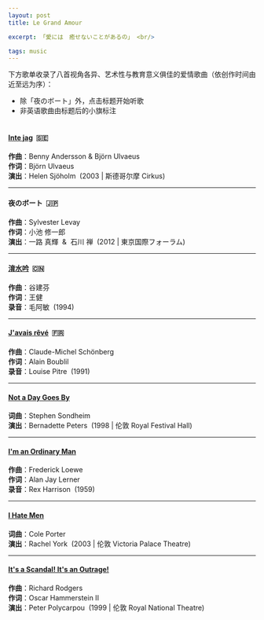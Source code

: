 ```yaml
---
layout: post
title: Le Grand Amour

excerpt: 「愛には　癒せないことがあるの」 <br/>

tags: music
---
```


下方歌单收录了八首视角各异、艺术性与教育意义俱佳的爱情歌曲（依创作时间由近至远为序）：
- 除「夜のボート」外，点击标题开始听歌 
- 非英语歌曲由标题后的小旗标注 <br/><br/>


#### [Inte jag](https://www.youtube.com/watch?v=SB_Ma9hXZnI) &nbsp;🇸🇪
**作曲**：Benny Andersson & Björn Ulvaeus <br/>
**作词**：Björn Ulvaeus <br/>
**演出**：Helen Sjöholm  &nbsp;(2003 | 斯德哥尔摩 Cirkus)

----

#### 夜のボート &nbsp;🇯🇵
**作曲**：Sylvester Levay <br/>
**作词**：小池 修一郎 <br/>
**演出**：一路 真輝 &nbsp;&&nbsp; 石川 禅 &nbsp;(2012 | 東京国際フォーラム)

----

#### [淯水吟](https://www.youtube.com/watch?v=cwEIRqnveH8) &nbsp;🇨🇳
**作曲**：谷建芬 <br/>
**作词**：王健 <br/>
**录音**：毛阿敏 &nbsp;(1994)

----

#### [J'avais rêvé](https://www.youtube.com/watch?v=s6wmFeVAMZ8) &nbsp;🇫🇷
**作曲**：Claude-Michel Schönberg <br/>
**作词**：Alain Boublil <br/>
**录音**：Louise Pitre  &nbsp;(1991)

----

#### [Not a Day Goes By](https://www.youtube.com/watch?v=5kMlQgyz834) 
**词曲**：Stephen Sondheim  <br/>
**演出**：Bernadette Peters &nbsp;(1998 | 伦敦 Royal Festival Hall)

----

#### [I'm an Ordinary Man](https://www.youtube.com/watch?v=XDMxlNCuTmw) 
**作曲**：Frederick Loewe <br/>
**作词**：Alan Jay Lerner <br/>
**录音**：Rex Harrison  &nbsp;(1959)

----

#### [I Hate Men](https://www.youtube.com/watch?v=jybjbtIQwf4) 
**词曲**：Cole Porter <br/>
**演出**：Rachel York  &nbsp;(2003 | 伦敦 Victoria Palace Theatre)

----

#### [It's a Scandal! It's an Outrage!](https://www.youtube.com/watch?v=fvSklyuOr10) 
**作曲**：Richard Rodgers <br/>
**作词**：Oscar Hammerstein II <br/>
**演出**：Peter Polycarpou &nbsp;(1999 | 伦敦 Royal National Theatre)

<br/>
